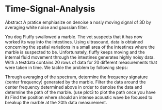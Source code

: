 # Time-Signal-Analysis
Abstract A pratice emphiasize on denoise a nosiy moving signal of 3D by averaging white noise and gaussian filter.

You dog Fluffy swallowed a marble. The vet suspects that it has now worked its way into the intestines. Using ultrasound, data is obtained concerning the spatial variations in a small area of the intestines where the marble is suspected to be. Unfortunately, fluffy keeps moving and the internal fluid movement through the intestines generates highly noisy data. With a testdata contains 20 rows of data for 20 different measurements that were taken in time. We tackle the problem by following steps:

Through averaging of the spectrum, determine the frequency signature (center frequency) generated by the marble.
Filter the data around the center frequency determined above in order to denoise the data and determine the path of the marble. (use plot3 to plot the path once you have it)
Find the position where should an intense acoustic wave be focused to breakup the marble at the 20th data measurement.
